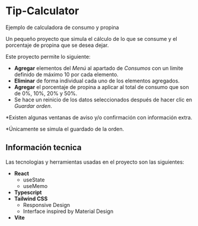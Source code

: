 # Tip-Calculator

Ejemplo de calculadora de consumo y propina

Un pequeño proyecto que simula el cálculo de lo que se consume y el porcentaje de propina que se desea dejar.

Este proyecto permite lo siguiente:

- **Agregar** elementos del _Menú_ al apartado de _Consumos_ con un limite definido de máximo 10 por cada elemento.
- **Eliminar** de forma individual cada uno de los elementos agregados.
- **Agregar** el porcentaje de propina a aplicar al total de consumo que son de 0%, 10%, 20% y 50%.
- Se hace un reinicio de los datos seleccionados después de hacer clic en _Guardar orden_.

\*Existen algunas ventanas de aviso y/o confirmación con información extra.

\*Únicamente se simula el guardado de la orden.

## Información tecnica

Las tecnologias y herramientas usadas en el proyecto son las siguientes:

- **React**
  - useState
  - useMemo
- **Typescript**
- **Tailwind CSS**
  - Responsive Design
  - Interface inspired by Material Design
- **Vite**
